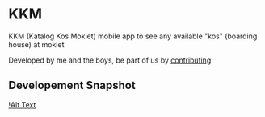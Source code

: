 # KKM
KKM (Katalog Kos Moklet) mobile app to see any available "kos" (boarding house) at moklet

Developed by me and the boys, be part of us by [contributing](https://github.com/AkuraDiary/KKM/blob/main/CONTRIBUTING.md)

## Developement Snapshot
[!Alt Text](todo:imageUrl)
